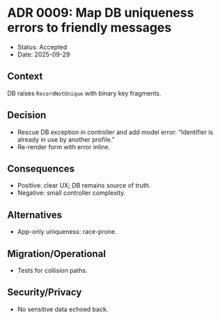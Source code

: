 # ADR 0009: Map DB uniqueness errors to friendly messages

- Status: Accepted
- Date: 2025-09-29

## Context
DB raises `RecordNotUnique` with binary key fragments.

## Decision
- Rescue DB exception in controller and add model error:
  “Identifier is already in use by another profile.”
- Re-render form with error inline.

## Consequences
- Positive: clear UX; DB remains source of truth.
- Negative: small controller complexity.

## Alternatives
- App-only uniqueness: race-prone.

## Migration/Operational
- Tests for collision paths.

## Security/Privacy
- No sensitive data echoed back.
